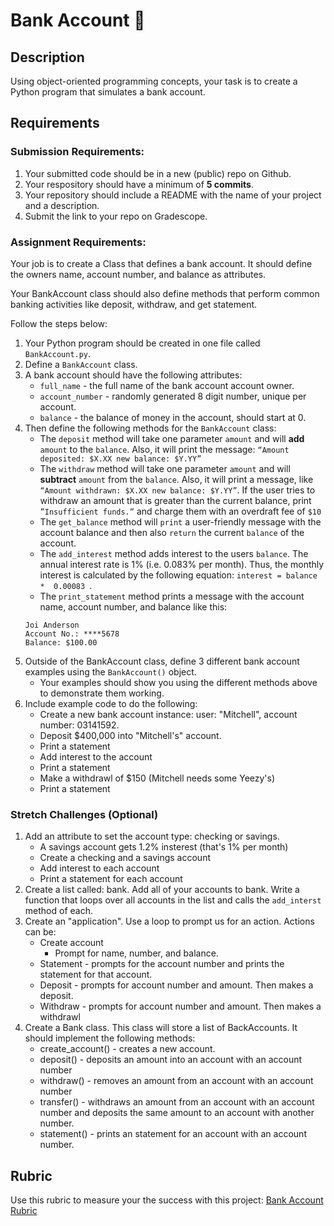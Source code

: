 # Bank Account 🏦

## Description

Using object-oriented programming concepts, your task is to create a Python program that simulates a bank account.

## Requirements

### Submission Requirements:
1. Your submitted code should be in a new (public) repo on Github.
1. Your respository should have a minimum of **5 commits**.
1. Your repository should include a README with the name of your project and a description.
1. Submit the link to your repo on Gradescope.

### Assignment Requirements:

Your job is to create a Class that defines a bank account. It should define the owners name, account number, and balance as attributes. 

Your BankAccount class should also define methods that perform common banking activities like deposit, withdraw, and get statement.

Follow the steps below: 

1. Your Python program should be created in one file called `BankAccount.py`.
1. Define a `BankAccount` class.
1. A bank account should have the following attributes:
   * `full_name` - the full name of the bank account account owner.
   * `account_number` - randomly generated 8 digit number, unique per account.
   * `balance` - the balance of money in the account, should start at 0.
4. Then define the following methods for the `BankAccount` class:
   * The `deposit` method will take one parameter `amount` and will **add** `amount` to the `balance`. Also, it will print the message: `“Amount deposited: $X.XX new balance: $Y.YY”`
   * The `withdraw` method will take one parameter `amount` and will **subtract** `amount` from the `balance`. Also, it will print a message, like `“Amount withdrawn: $X.XX new balance: $Y.YY”`. If the user tries to withdraw an amount that is greater than the current balance, print `”Insufficient funds.”` and charge them with an overdraft fee of `$10`
   * The `get_balance` method will `print` a user-friendly message with the account balance and then also `return` the current `balance` of the account.
   * The `add_interest` method adds interest to the users `balance`. The annual interest rate is 1% (i.e. 0.083% per month). Thus, the monthly interest is calculated by the following equation: `interest = balance *  0.00083 `.
   * The `print_statement` method prints a message with the account name, account number, and balance like this:
   ```
   Joi Anderson
   Account No.: ****5678
   Balance: $100.00
   ```
5. Outside of the BankAccount class, define 3 different bank account examples using the `BankAccount()` object.
   * Your examples should show you using the different methods above to demonstrate them working.
6. Include example code to do the following: 
   - Create a new bank account instance: user: "Mitchell", account number: 03141592. 
   - Deposit $400,000 into "Mitchell's" account. 
   - Print a statement
   - Add interest to the account
   - Print a statement
   - Make a withdrawl of $150 (Mitchell needs some Yeezy's)
   - Print a statement

### Stretch Challenges (Optional)

1. Add an attribute to set the account type: checking or savings. 
   - A savings account gets 1.2% insterest (that's 1% per month)
   - Create a checking and a savings account
   - Add interest to each account
   - Print a statement for each account
2. Create a list called: bank. Add all of your accounts to bank. Write a function that loops over all accounts in the list and calls the `add_interst` method of each. 
3. Create an "application". Use a loop to prompt us for an action. Actions can be: 
   - Create account
      - Prompt for name, number, and balance.
   - Statement - prompts for the account number and prints the statement for that account. 
   - Deposit - prompts for account number and amount. Then makes a deposit.
   - Withdraw - prompts for account number and amount. Then makes a withdrawl
4. Create a Bank class. This class will store a list of BackAccounts. It should implement the following methods: 
   - create_account() - creates a new account. 
   - deposit() - deposits an amount into an account with an account number
   - withdraw() - removes an amount from an account with an account number
   - transfer() - withdraws an amount from an account with an account number and deposits the same amount to an account with another number. 
   - statement() - prints an statement for an account with an account number. 

## Rubric

Use this rubric to measure your the success with this project: [Bank Account Rubric](https://docs.google.com/document/d/157PjRQ4Sy55eas7w7eK-JT36lm0wpGebSXpWvGj-ccg/edit?usp=sharing)
